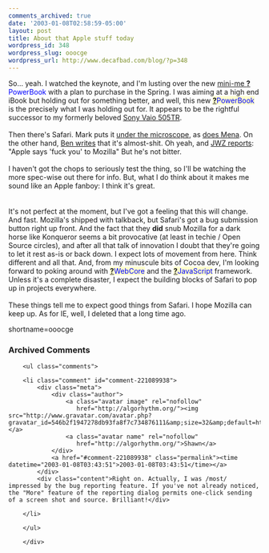 ```yaml
---
comments_archived: true
date: '2003-01-08T02:58:59-05:00'
layout: post
title: About that Apple stuff today
wordpress_id: 348
wordpress_slug: ooocge
wordpress_url: http://www.decafbad.com/blog/?p=348
---
```

So... yeah.  I watched the keynote, and I'm lusting over the new <a href="http://www.apple.com/powerbook/index12.html" target="_top">mini-me <span style='background : #FFFFCE;'><a href="http://www.decafbad.com/twiki/bin/edit/Main/PowerBook?topicparent=Main.FilterData"><b>?</b></a><font color="#0000FF">PowerBook</font></span></a> with a plan to purchase in the Spring.  I was aiming at a high end iBook but holding out for something better, and well, this new <span style='background : #FFFFCE;'><a href="http://www.decafbad.com/twiki/bin/edit/Main/PowerBook?topicparent=Main.FilterData"><b>?</b></a><font color="#0000FF">PowerBook</font></span> is the precisely what I was holding out for.  It appears to be the rightful successor to my formerly beloved <a href="http://www.google.com/search?q=sony+vaio+505tr&amp;ie=UTF-8&amp;oe=UTF-8" target="_top">Sony Vaio 505TR</a>.
<br /><br />
Then there's Safari.  Mark puts it <a href="http://diveintomark.org/archives/2003/01/07.html#safari_review" target="_top">under the microscope</a>, as <a href="http://www.sixapart.com/log/2003/01/initial_reactio.shtml" target="_top">does Mena</a>.  On the other hand, <a href="http://www.benhammersley.com/archives/003460.html" target="_top">Ben writes</a> that it's almost-shit.  Oh yeah, and <a href="http://www.livejournal.com/talkpost.bml?journal=jwz&amp;itemid=132696" target="_top">JWZ reports</a>: "Apple says 'fuck you' to Mozilla"  But he's not bitter.
<br /><br />
I haven't got the chops to seriously test the thing, so I'll be watching the more spec-wise out there for info.  But, what I do think about it makes me sound like an Apple fanboy:  I think it's great.  
<br /><br />
It's not perfect at the moment, but I've got a feeling that this will change.  And fast.  Mozilla's shipped with talkback, but Safari's got a bug submission button right up front.  And the fact that they <strong>did</strong> snub Mozilla for a dark horse like Konqueror seems a bit provocative (at least in techie / Open Source circles), and after all that talk of innovation I doubt that they're going to let it rest as-is or back down.  I expect lots of movement from here.  Think different and all that.  And, from my minuscule bits of Cocoa dev, I'm looking forward to poking around with <span style='background : #FFFFCE;'><a href="http://www.decafbad.com/twiki/bin/edit/Main/WebCore?topicparent=Main.FilterData"><b>?</b></a><font color="#0000FF">WebCore</font></span> and the <span style='background : #FFFFCE;'><a href="http://www.decafbad.com/twiki/bin/edit/Main/JavaScript?topicparent=Main.FilterData"><b>?</b></a><font color="#0000FF">JavaScript</font></span> framework.  Unless it's a complete disaster, I expect the building blocks of Safari to pop up in projects everywhere.
<br /><br />
These things tell me to expect good things from Safari.  I hope Mozilla can keep up.  As for IE, well, I deleted that a long time ago.
<!--more-->
shortname=ooocge

<div id="comments" class="comments archived-comments">
            <h3>Archived Comments</h3>
            
        <ul class="comments">
            
        <li class="comment" id="comment-221089938">
            <div class="meta">
                <div class="author">
                    <a class="avatar image" rel="nofollow" 
                       href="http://algorhythm.org/"><img src="http://www.gravatar.com/avatar.php?gravatar_id=546b2f1947278db93fa8f7c734876111&amp;size=32&amp;default=http://mediacdn.disqus.com/1320279820/images/noavatar32.png"/></a>
                    <a class="avatar name" rel="nofollow" 
                       href="http://algorhythm.org/">Shawn</a>
                </div>
                <a href="#comment-221089938" class="permalink"><time datetime="2003-01-08T03:43:51">2003-01-08T03:43:51</time></a>
            </div>
            <div class="content">Right on. Actually, I was /most/ impressed by the bug reporting feature. If you've not already noticed, the "More" feature of the reporting dialog permits one-click sending of a screen shot and source. Brilliant!</div>
            
        </li>
    
        </ul>
    
        </div>
    